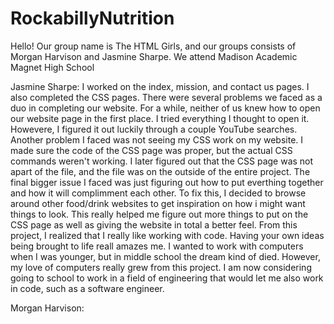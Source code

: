 # RockabillyNutrition
 Hello! Our group name is The HTML Girls, and our groups consists of Morgan Harvison and Jasmine Sharpe. We attend Madison Academic Magnet High School

 Jasmine Sharpe:
I worked on the index, mission, and contact us pages. I also completed the CSS pages.
There were several problems we faced as a duo in completing our website. For a while, neither of us knew how to open our website page in the first place. I tried everything I thought to open it. Howevere, I figured it out luckily through a couple YouTube searches. Another problem I faced was not seeing my CSS work on my website. I made sure the code of the CSS page was proper, but the actual CSS commands weren't working. I later figured out that the CSS page was not apart of the file, and the file was on the outside of the entire project. The final bigger issue I faced was just figuring out how to put everthing together and how it will complimment each other. To fix this, I decided to browse around other food/drink websites to get inspiration on how i might want things to look. This really helped me figure out more things to put on the CSS page as well as giving the website in total a better feel. From this project, I realized that I really like working with code. Having your own ideas being brought to life reall amazes me. I wanted to work with computers when I was younger, but in middle school the dream kind of died. However, my love of computers really grew from this project. I am now considering going to school to work in a field of engineering that would let me also work in code, such as a software engineer.

 Morgan Harvison:
